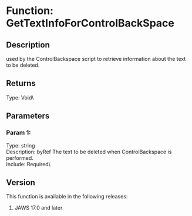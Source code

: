 # Function: GetTextInfoForControlBackSpace

## Description

used by the ControlBackspace script to retrieve information about the
text to be deleted.

## Returns

Type: Void\

## Parameters

### Param 1:

Type: string\
Description: byRef The text to be deleted when ControlBackspace is
performed.\
Include: Required\

## Version

This function is available in the following releases:

1.  JAWS 17.0 and later
